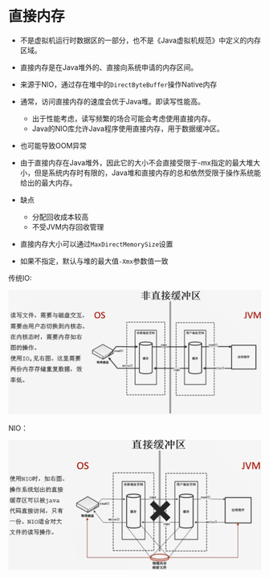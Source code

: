 # 直接内存

- 不是虚拟机运行时数据区的一部分，也不是《Java虚拟机规范》中定义的内存区域。
- 直接内存是在Java堆外的、直接向系统申请的内存区间。
- 来源于NIO，通过存在堆中的`DirectByteBuffer`操作Native内存
- 通常，访问直接内存的速度会优于Java堆。即读写性能高。
  - 出于性能考虑，读写频繁的场合可能会考虑使用直接内存。
  - Java的NIO库允许Java程序使用直接内存，用于数据缓冲区。

- 也可能导致OOM异常
- 由于直接内存在Java堆外，因此它的大小不会直接受限于-mx指定的最大堆大小，但是系统内存时有限的，Java堆和直接内存的总和依然受限于操作系统能给出的最大内存。
- 缺点
  - 分配回收成本较高
  - 不受JVM内存回收管理
- 直接内存大小可以通过`MaxDirectMemorySize`设置
- 如果不指定，默认与堆的最大值`-Xmx`参数值一致

传统IO:

![传统IO](https://github.com/jackhusky/jvm/blob/main/docs/images/传统IO.png)

NIO：

![NIO](https://github.com/jackhusky/jvm/blob/main/docs/images/NIO.png)